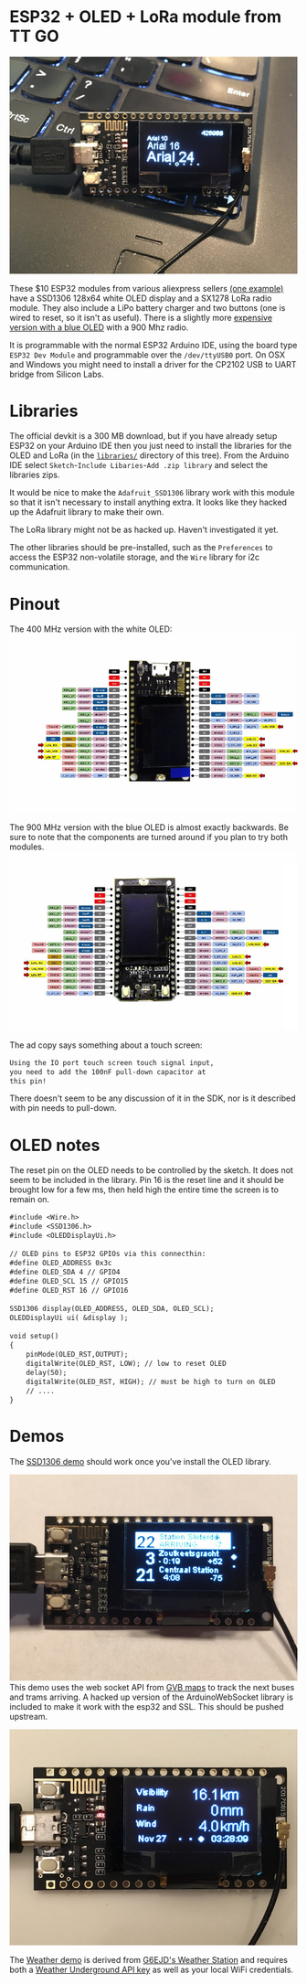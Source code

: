 ESP32 + OLED + LoRa module from TT GO
===
![SSD1306 UI demo](images/ssd1306-demo.jpg)

These $10 ESP32 modules from various aliexpress sellers [(one example)](https://www.aliexpress.com/item/2pcs-TTGO-LORA-SX1278-ESP32-0-96-OLED-16-Mt-bytes-128-Mt-bit-433Mhz-for/32833821668.html)
have a SSD1306 128x64 white OLED display and a SX1278 LoRa radio module.
They also include a LiPo battery charger and two buttons (one is wired to
reset, so it isn't as useful).  There is a slightly more [expensive version
with a blue OLED](https://www.aliexpress.com/item/2pcs-of-868MHz-915MHz-SX1276-ESP32-LoRa-0-96-Inch-Blue-OLED-Display-Bluetooth-WIFI-Kit/32840618066.html)
with a 900 Mhz radio.

It is programmable with the normal ESP32 Arduino IDE, using
the board type `ESP32 Dev Module` and programmable over the
`/dev/ttyUSB0` port.  On OSX and Windows you might need to install
a driver for the CP2102 USB to UART bridge from Silicon Labs.

Libraries
===
The official devkit is a 300 MB download, but if you have already setup
ESP32 on your Arduino IDE then you just need to install the libraries
for the OLED and LoRa (in the [`libraries/`](libraries/) directory of
this tree).  From the Arduino IDE select
`Sketch`-`Include Libaries`-`Add .zip library`
and select the libraries zips.

It would be nice to make the `Adafruit_SSD1306` library work with this
module so that it isn't necessary to install anything extra.  It looks like
they hacked up the Adafruit library to make their own.

The LoRa library might not be as hacked up.  Haven't investigated it yet.

The other libraries should be pre-installed, such as the `Preferences`
to access the ESP32 non-volatile storage, and the `Wire` library for
i2c communication.

Pinout
===
The 400 MHz version with the white OLED:
![TTGO ESP32 module pinout](images/esp32-pinout.jpg)

The 900 MHz version with the blue OLED is almost exactly backwards.
Be sure to note that the components are turned around if you plan to try both
modules.
![TTGO ESP32 module pinout](images/esp32-pinout2.jpg)


The ad copy says something about a touch screen:

    Using the IO port touch screen touch signal input,
    you need to add the 100nF pull-down capacitor at
    this pin!

There doesn't seem to be any discussion of it in the SDK, nor is it
described with pin needs to pull-down.

OLED notes
===

The reset pin on the OLED needs to be controlled by the sketch. It does
not seem to be included in the library.  Pin 16 is the reset line and
it should be brought low for a few ms, then held high the entire time
the screen is to remain on.

	#include <Wire.h>
	#include <SSD1306.h>
	#include <OLEDDisplayUi.h>

	// OLED pins to ESP32 GPIOs via this connecthin:
	#define OLED_ADDRESS 0x3c
	#define OLED_SDA 4 // GPIO4
	#define OLED_SCL 15 // GPIO15
	#define OLED_RST 16 // GPIO16

	SSD1306 display(OLED_ADDRESS, OLED_SDA, OLED_SCL);
	OLEDDisplayUi ui( &display );

	void setup()
	{
		pinMode(OLED_RST,OUTPUT);
		digitalWrite(OLED_RST, LOW); // low to reset OLED
		delay(50); 
		digitalWrite(OLED_RST, HIGH); // must be high to turn on OLED
		// ....
	}


Demos
===

The [SSD1306 demo](demo/SSD1306UiDemo/) should work once
you've install the OLED library.

![Netherlands transit demo](images/bustime-demo.jpg)
This demo uses the web socket API from [GVB maps](https://maps.gvb.nl/) to
track the next buses and trams arriving.  A hacked up version of the
ArduinoWebSocket library is included to make it work with the esp32 and SSL.
This should be pushed upstream.

![Weather station demo](images/weather-demo.jpg)

The [Weather demo](demo/Weather/) is derived from
[G6EJD's Weather Station](https://github.com/G6EJD/ESP32-Weather-Station-using-1.3-OLED)
and requires both a [Weather Underground API key](https://www.wunderground.com/weather/api/)
as well as your local WiFi credentials.


